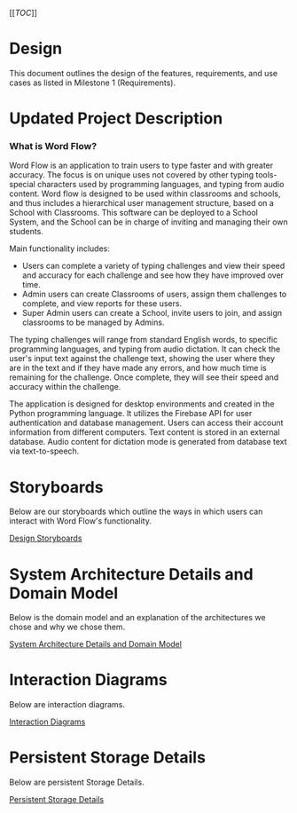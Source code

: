 [[_TOC_]]

# Design
This document outlines the design of the features, requirements, and use cases as listed in Milestone 1 (Requirements).

# Updated Project Description

### What is Word Flow?

Word Flow is an application to train users to type faster and with greater accuracy. The focus is on unique uses not covered by other typing tools- special characters used by programming languages, and typing from audio content. Word flow is designed to be used within classrooms and schools, and thus includes a hierarchical user management structure, based on a School with Classrooms. This software can be deployed to a School System, and the School can be in charge of inviting and managing their own students.

Main functionality includes:

* Users can complete a variety of typing challenges and view their speed and accuracy for each challenge and see how they have improved over time.
* Admin users can create Classrooms of users, assign them challenges to complete, and view reports for these users.
* Super Admin users can create a School, invite users to join, and assign classrooms to be managed by Admins.

The typing challenges will range from standard English words, to specific programming languages, and typing from audio dictation. It can check the user's input text against the challenge text, showing the user where they are in the text and if they have made any errors, and how much time is remaining for the challenge. Once complete, they will see their speed and accuracy within the challenge.

The application is designed for desktop environments and created in the Python programming language. It utilizes the Firebase API for user authentication and database management. Users can access their account information from different computers. Text content is stored in an external database. Audio content for dictation mode is generated from database text via text-to-speech.

# Storyboards

Below are our storyboards which outline the ways in which users can interact with Word Flow's functionality.

[Design Storyboards](/Design/Design-Storyboards)

# System Architecture Details and Domain Model

Below is the domain model and an explanation of the architectures we chose and why we chose them.

[System Architecture Details and Domain Model](/Design/System-Architecture-Details)

# Interaction Diagrams

Below are interaction diagrams.

[Interaction Diagrams](/Design/Interaction-Diagrams)

# Persistent Storage Details

Below are persistent Storage Details.

[Persistent Storage Details](/Design/Persistent-Storage-Details)